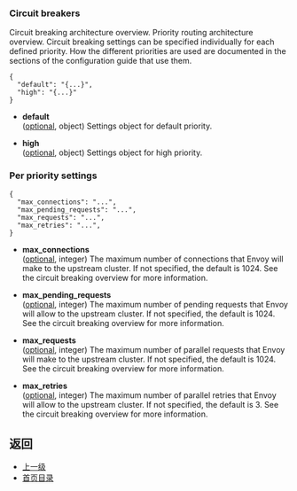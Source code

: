 ### Circuit breakers
Circuit breaking architecture overview.
Priority routing architecture overview.
Circuit breaking settings can be specified individually for each defined priority. How the different priorities are used are documented in the sections of the configuration guide that use them.

```
{
  "default": "{...}",
  "high": "{...}"
}
```
- **default**</br>
	([optional](#), object) Settings object for default priority.

- **high**</br>
	([optional](#), object) Settings object for high priority.

### Per priority settings
```
{
  "max_connections": "...",
  "max_pending_requests": "...",
  "max_requests": "...",
  "max_retries": "...",
}
```
- **max_connections**</br>
	([optional](#), integer) The maximum number of connections that Envoy will make to the upstream cluster. If not specified, the default is 1024. See the circuit breaking overview for more information.

- **max_pending_requests**</br>
	([optional](#), integer) The maximum number of pending requests that Envoy will allow to the upstream cluster. If not specified, the default is 1024. See the circuit breaking overview for more information.

- **max_requests**</br>
	([optional](#), integer) The maximum number of parallel requests that Envoy will make to the upstream cluster. If not specified, the default is 1024. See the circuit breaking overview for more information.

- **max_retries**</br>
	([optional](#), integer) The maximum number of parallel retries that Envoy will allow to the upstream cluster. If not specified, the default is 3. See the circuit breaking overview for more information.



## 返回
- [上一级](../Cluster.md)
- [首页目录](../../../README.md)
